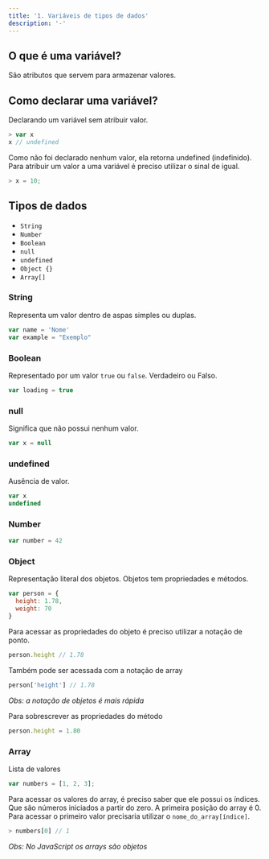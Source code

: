 ```yaml
---
title: '1. Variáveis de tipos de dados'
description: '-'
---
```


## O que é uma variável?

São atributos que servem para armazenar valores.

## Como declarar uma variável?

Declarando um variável sem atribuir valor.

```js
> var x
x // undefined
```

Como não foi declarado nenhum valor, ela retorna undefined (indefinido).
Para atribuir um valor a uma variável é preciso utilizar o sinal de igual.

```js
> x = 10;
```

## Tipos de dados
- `String`
- `Number`
- `Boolean`
- `null`
- `undefined`
- `Object {}`
- `Array[]`

### String
Representa um valor dentro de aspas simples ou duplas.

```js
var name = 'Nome'
var example = "Exemplo"
```

### Boolean

Representado por um valor `true` ou `false`. Verdadeiro ou Falso.

```js
var loading = true
```

### null

Significa que não possui nenhum valor.

```js
var x = null
```

### undefined

Ausência de valor.

```js
var x
undefined
```

### Number

```js
var number = 42
```

### Object

Representação literal dos objetos. Objetos tem propriedades e métodos.

```js
var person = {
  height: 1.78,
  weight: 70
}
```

Para acessar as propriedades do objeto é preciso utilizar a notação de ponto.

```js
person.height // 1.78
```

Também pode ser acessada com a notação de array

```js
person['height'] // 1.78
```

*Obs: a notação de objetos é mais rápida*

Para sobrescrever as propriedades do método

```js
person.height = 1.80
```

### Array

Lista de valores

```js
var numbers = [1, 2, 3];
```

Para acessar os valores do array, é preciso saber que ele possui os índices.
Que são números iniciados a partir do zero. A primeira posição do array é 0.
Para acessar o primeiro valor precisaria utilizar o `nome_do_array[índice]`.

```js
> numbers[0] // 1
```

*Obs: No JavaScript os arrays são objetos*